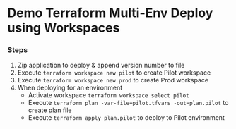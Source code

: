 # Demo Terraform Multi-Env Deploy using Workspaces
### Steps
1. Zip application to deploy & append version number to file
2. Execute `terraform workspace new pilot` to create Pilot workspace
3. Execute `terraform workspace new prod` to create Prod workspace
4. When deploying for an environment
    * Activate workspace `terraform workspace select pilot`
    * Execute `terraform plan -var-file=pilot.tfvars -out=plan.pilot` to create plan file
    * Execute `terraform apply plan.pilot` to deploy to Pilot environment